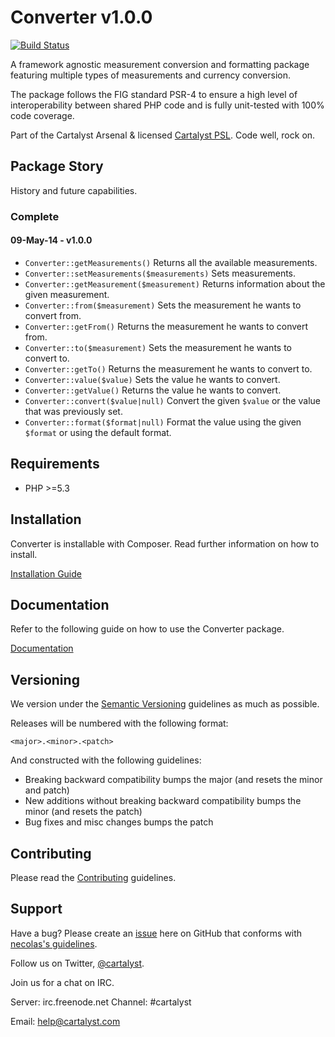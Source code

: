 # Converter v1.0.0

[![Build Status](http://ci.cartalyst.com/build-status/svg/4)](http://ci.cartalyst.com/build-status/view/4)

A framework agnostic measurement conversion and formatting package featuring multiple types of measurements and currency conversion.

The package follows the FIG standard PSR-4 to ensure a high level of interoperability between shared PHP code and is fully unit-tested with 100% code coverage.

Part of the Cartalyst Arsenal & licensed [Cartalyst PSL](license.txt). Code well, rock on.

## Package Story

History and future capabilities.

### Complete

#### 09-May-14 - v1.0.0

- ```Converter::getMeasurements()``` Returns all the available measurements.
- ```Converter::setMeasurements($measurements)``` Sets measurements.
- ```Converter::getMeasurement($measurement)``` Returns information about the given measurement.
- ```Converter::from($measurement)``` Sets the measurement he wants to convert from.
- ```Converter::getFrom()``` Returns the measurement he wants to convert from.
- ```Converter::to($measurement)``` Sets the measurement he wants to convert to.
- ```Converter::getTo()``` Returns the measurement he wants to convert to.
- ```Converter::value($value)``` Sets the value he wants to convert.
- ```Converter::getValue()``` Returns the value he wants to convert.
- ```Converter::convert($value|null)``` Convert the given `$value` or the value that was previously set.
- ```Converter::format($format|null)``` Format the value using the given `$format` or using the default format.

## Requirements

- PHP >=5.3

## Installation

Converter is installable with Composer. Read further information on how to install.

[Installation Guide](https://cartalyst.com/manual/converter#installation)

## Documentation

Refer to the following guide on how to use the Converter package.

[Documentation](https://cartalyst.com/manual/converter)

## Versioning

We version under the [Semantic Versioning](http://semver.org/) guidelines as much as possible.

Releases will be numbered with the following format:

`<major>.<minor>.<patch>`

And constructed with the following guidelines:

* Breaking backward compatibility bumps the major (and resets the minor and patch)
* New additions without breaking backward compatibility bumps the minor (and resets the patch)
* Bug fixes and misc changes bumps the patch

## Contributing

Please read the [Contributing](contributing.md) guidelines.

## Support

Have a bug? Please create an [issue](https://github.com/cartalyst/converter/issues) here on GitHub that conforms with [necolas's guidelines](https://github.com/necolas/issue-guidelines).

Follow us on Twitter, [@cartalyst](http://twitter.com/cartalyst).

Join us for a chat on IRC.

Server: irc.freenode.net
Channel: #cartalyst

Email: help@cartalyst.com
